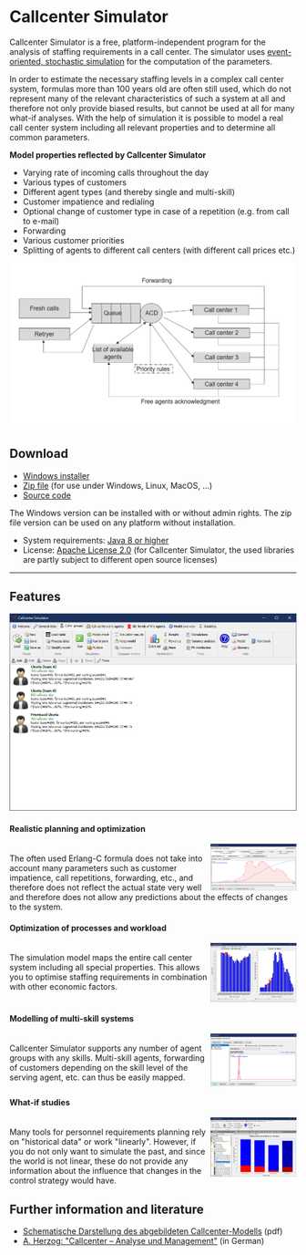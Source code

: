 # Callcenter Simulator

Callcenter Simulator is a free, platform-independent program for the analysis of staffing requirements in a call center. The simulator uses [event-oriented, stochastic simulation](https://en.wikipedia.org/wiki/Discrete-event_simulation "Wikipedia") for the computation of the parameters.

In order to estimate the necessary staffing levels in a complex call center system, formulas more than 100 years old are often still used, which do not represent many of the relevant characteristics of such a system at all and therefore not only provide biased results, but cannot be used at all for many what-if analyses. With the help of simulation it is possible to model a real call center system including all relevant properties and to determine all common parameters.

**Model properties reflected by Callcenter Simulator**

* Varying rate of incoming calls throughout the day
* Various types of customers
* Different agent types (and thereby single and multi-skill)
* Customer impatience and redialing
* Optional change of customer type in case of a repetition (e.g. from call to e-mail)
* Forwarding
* Various customer priorities
* Splitting of agents to different call centers (with different call prices etc.)

![Model](Images/Model_en.gif)

## Download

* [Windows installer](https://github.com/A-Herzog/Callcenter-Simulator/releases/latest/download/CallcenterSimulatorSetup.exe)
* [Zip file](https://github.com/A-Herzog/Callcenter-Simulator/releases/latest/download/CallcenterSimulator.zip) (for use under Windows, Linux, MacOS, ...)
* [Source code](https://github.com/A-Herzog/Callcenter-Simulator/releases/latest/)

The Windows version can be installed with or without admin rights. The zip file version can be used on any platform without installation.

* System requirements: [Java 8 or higher](https://adoptopenjdk.net/ "Download Java from adoptopenjdk.net")
* License: [Apache License 2.0](https://opensource.org/licenses/Apache-2.0) (for Callcenter Simulator, the used libraries are partly subject to different open source licenses)

---

## Features

![Screenshot](https://raw.githubusercontent.com/A-Herzog/Callcenter-Simulator/master/Images/Screenshot_en.png)

#### Realistic planning and optimization

[<img src="https://raw.githubusercontent.com/A-Herzog/Callcenter-Simulator/master/Images/Screenshot_en_editor.png" style="float: right; max-width: 30%; padding-left: 5px;">](https://raw.githubusercontent.com/A-Herzog/Callcenter-Simulator/master/Images/Screenshot_en_editor.png "Click for large view")  
The often used Erlang-C formula does not take into account many parameters such as customer impatience, call repetitions, forwarding, etc., and therefore does not reflect the actual state very well and therefore does not allow any predictions about the effects of changes to the system.
<br clear="both">

#### Optimization of processes and workload

[<img src="https://raw.githubusercontent.com/A-Herzog/Callcenter-Simulator/master/Images/Screenshot_en_optimizer.png" style="float: right; max-width: 30%; padding-left: 5px;">](https://raw.githubusercontent.com/A-Herzog/Callcenter-Simulator/master/Images/Screenshot_en_optimizer.png "Click for large view")  
The simulation model maps the entire call center system including all special properties. This allows you to optimise staffing requirements in combination with other economic factors.
<br clear="both">

#### Modelling of multi-skill systems

[<img src="https://raw.githubusercontent.com/A-Herzog/Callcenter-Simulator/master/Images/Screenshot_en_skills.png" style="float: right; max-width: 30%; padding-left: 5px;">](https://raw.githubusercontent.com/A-Herzog/Callcenter-Simulator/master/Images/Screenshot_en_skills.png "Click for large view")  
Callcenter Simulator supports any number of agent groups with any skills. Multi-skill agents, forwarding of customers depending on the skill level of the serving agent, etc. can thus be easily mapped.
<br clear="both">

#### What-if studies

[<img src="https://raw.githubusercontent.com/A-Herzog/Callcenter-Simulator/master/Images/Screenshot_en_statistics.png" style="float: right; max-width: 30%; padding-left: 5px;">](https://raw.githubusercontent.com/A-Herzog/Callcenter-Simulator/master/Images/Screenshot_en_statistics.png "Click for large view")  
Many tools for personnel requirements planning rely on "historical data" or work "linearly". However, if you do not only want to simulate the past, and since the world is not linear, these do not provide any information about the influence that changes in the control strategy would have.
<br clear="both">

## Further information and literature

* [Schematische Darstellung des abgebildeten Callcenter-Modells](https://a-herzog.github.io/Callcenter-Simulator/CallcenterSimulatorModell_en.pdf) (pdf)
* [A. Herzog: "Callcenter – Analyse und Management"](https://www.springer.com/de/book/9783658183080)  (in German)